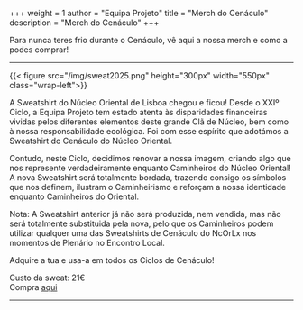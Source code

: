 +++
weight = 1
author = "Equipa Projeto"
title = "Merch do Cenáculo"
description = "Merch do Cenáculo"
+++

Para nunca teres frio durante o Cenáculo, vê aqui a nossa merch e como a podes comprar!

<!--more-->

---

{{< figure src="/img/sweat2025.png" height="300px" width="550px" class="wrap-left">}}

A Sweatshirt do Núcleo Oriental de Lisboa chegou e ficou! Desde o XXIº Ciclo, a Equipa Projeto tem estado atenta às disparidades financeiras vividas pelos diferentes elementos deste grande Clã de Núcleo, bem como à nossa responsabilidade ecológica. Foi com esse espírito que adotámos a Sweatshirt do Cenáculo do Núcleo Oriental.

Contudo, neste Ciclo, decidimos renovar a nossa imagem, criando algo que nos represente verdadeiramente enquanto Caminheiros do Núcleo Oriental! A nova Sweatshirt será totalmente bordada, trazendo consigo os símbolos que nos definem, ilustram o Caminheirismo e reforçam a nossa identidade enquanto Caminheiros do Oriental.

Nota: A Sweatshirt anterior já não será produzida, nem vendida, mas não será totalmente substituida pela nova, pelo que os Caminheiros podem utilizar qualquer uma das Sweatshirts de Cenáculo do NcOrLx nos momentos de Plenário no Encontro Local.

Adquire a tua e usa-a em todos os Ciclos de Cenáculo!

Custo da sweat: 21€  
Compra [aqui](https://forms.gle/KRBVRdeZ3kuQ6ngX8)

---

<!--{{< figure src="/img/kispo.png" height="300px" width="500px" class="wrap-right" >}}
​
O Kispo do Núcleo Oriental de Lisboa traz uma oportunidade de adquirir uma peça diferente, que não seja apenas mais uma sweatshirt. Trazemos-te um kispo impermeável e com forro! Para que possas usar em dias de frio e/ou de chuva.

Adquire-o e usa-o em todos os Ciclos de Cenáculo!

​Custo do casaco: 28€
Compra [aqui](https://forms.gle/t3eiRHzuXLBN5XXa9) -->